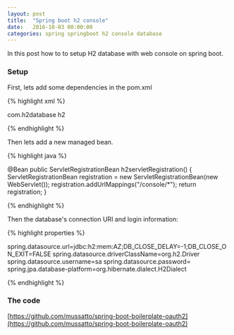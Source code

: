 ```yaml
---
layout: post
title:  "Spring boot h2 console"
date:   2016-10-03 00:00:00
categories: spring springboot h2 console database
---
```


In this post how to to setup H2 database with web console on spring boot.

### Setup

First, lets add some dependencies in the pom.xml

{% highlight xml %}

<dependency>
    <groupId>com.h2database</groupId>
    <artifactId>h2</artifactId>
</dependency>

{% endhighlight %}

Then lets add a new managed bean.

{% highlight java %}

@Bean
public ServletRegistrationBean h2servletRegistration() {
    ServletRegistrationBean registration = new ServletRegistrationBean(new WebServlet());
    registration.addUrlMappings("/console/*");
    return registration;
}

{% endhighlight %}

Then the database's connection URI and login information:

{% highlight properties %}

spring.datasource.url=jdbc:h2:mem:AZ;DB_CLOSE_DELAY=-1;DB_CLOSE_ON_EXIT=FALSE
spring.datasource.driverClassName=org.h2.Driver
spring.datasource.username=sa
spring.datasource.password=
spring.jpa.database-platform=org.hibernate.dialect.H2Dialect

{% endhighlight %}

### The code

[https://github.com/mussatto/spring-boot-boilerplate-oauth2](https://github.com/mussatto/spring-boot-boilerplate-oauth2)
